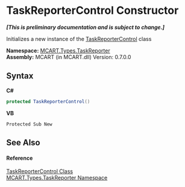 # TaskReporterControl Constructor 
 _**\[This is preliminary documentation and is subject to change.\]**_

Initializes a new instance of the <a href="8772b8d4-cb78-6a2a-83e0-dd746f24cc98">TaskReporterControl</a> class

**Namespace:**&nbsp;<a href="256f3901-18cb-eeca-835c-7de778822db3">MCART.Types.TaskReporter</a><br />**Assembly:**&nbsp;MCART (in MCART.dll) Version: 0.7.0.0

## Syntax

**C#**<br />
``` C#
protected TaskReporterControl()
```

**VB**<br />
``` VB
Protected Sub New
```


## See Also


#### Reference
<a href="8772b8d4-cb78-6a2a-83e0-dd746f24cc98">TaskReporterControl Class</a><br /><a href="256f3901-18cb-eeca-835c-7de778822db3">MCART.Types.TaskReporter Namespace</a><br />